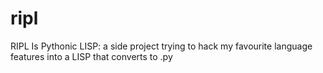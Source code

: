 # ripl
RIPL Is Pythonic LISP: a side project trying to hack my favourite language features into a LISP that converts to .py
